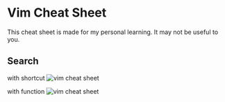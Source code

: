 # Vim Cheat Sheet
This cheat sheet is made for my personal learning. It may not be useful to you.

## Search 

with shortcut
![vim cheat sheet](/vim-cheat-sheet-screenshot-1.png)


with function
![vim cheat sheet](/vim-cheat-sheet-screenshot-2.png)

